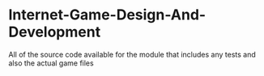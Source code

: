 # Internet-Game-Design-And-Development
All of the source code available for the module that includes any tests and also the actual game files
